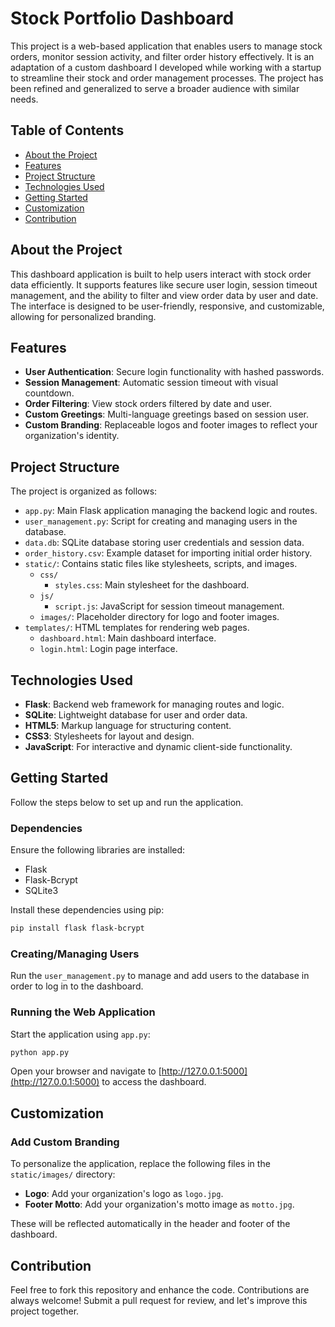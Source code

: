 # Stock Portfolio Dashboard

This project is a web-based application that enables users to manage stock orders, monitor session activity, and filter order history effectively. It is an adaptation of a custom dashboard I developed while working with a startup to streamline their stock and order management processes. The project has been refined and generalized to serve a broader audience with similar needs.

## Table of Contents

- [About the Project](#about-the-project)
- [Features](#features)
- [Project Structure](#project-structure)
- [Technologies Used](#technologies-used)
- [Getting Started](#getting-started)
- [Customization](#customization)
- [Contribution](#contribution)

## About the Project

This dashboard application is built to help users interact with stock order data efficiently. It supports features like secure user login, session timeout management, and the ability to filter and view order data by user and date. The interface is designed to be user-friendly, responsive, and customizable, allowing for personalized branding.

## Features

- **User Authentication**: Secure login functionality with hashed passwords.
- **Session Management**: Automatic session timeout with visual countdown.
- **Order Filtering**: View stock orders filtered by date and user.
- **Custom Greetings**: Multi-language greetings based on session user.
- **Custom Branding**: Replaceable logos and footer images to reflect your organization's identity.

## Project Structure

The project is organized as follows:

- `app.py`: Main Flask application managing the backend logic and routes.
- `user_management.py`: Script for creating and managing users in the database.
- `data.db`: SQLite database storing user credentials and session data.
- `order_history.csv`: Example dataset for importing initial order history.
- `static/`: Contains static files like stylesheets, scripts, and images.
  - `css/`
    - `styles.css`: Main stylesheet for the dashboard.
  - `js/`
    - `script.js`: JavaScript for session timeout management.
  - `images/`: Placeholder directory for logo and footer images.
- `templates/`: HTML templates for rendering web pages.
  - `dashboard.html`: Main dashboard interface.
  - `login.html`: Login page interface.

## Technologies Used

- **Flask**: Backend web framework for managing routes and logic.
- **SQLite**: Lightweight database for user and order data.
- **HTML5**: Markup language for structuring content.
- **CSS3**: Stylesheets for layout and design.
- **JavaScript**: For interactive and dynamic client-side functionality.

## Getting Started

Follow the steps below to set up and run the application.

### Dependencies

Ensure the following libraries are installed:

- Flask
- Flask-Bcrypt
- SQLite3

Install these dependencies using pip:

```bash
pip install flask flask-bcrypt
```

### Creating/Managing Users

Run the `user_management.py` to manage and add users to the database in order to log in to the dashboard.

### Running the Web Application

Start the application using `app.py`:

```bash
python app.py
```

Open your browser and navigate to [http://127.0.0.1:5000](http://127.0.0.1:5000) to access the dashboard.

## Customization

### Add Custom Branding

To personalize the application, replace the following files in the `static/images/` directory:

- **Logo**: Add your organization's logo as `logo.jpg`.
- **Footer Motto**: Add your organization's motto image as `motto.jpg`.

These will be reflected automatically in the header and footer of the dashboard.

## Contribution

Feel free to fork this repository and enhance the code. Contributions are always welcome! Submit a pull request for review, and let's improve this project together.

